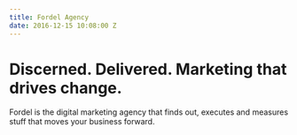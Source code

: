 ```yaml
---
title: Fordel Agency
date: 2016-12-15 10:08:00 Z
---
```


# Discerned. Delivered. Marketing that drives change.

Fordel is the digital marketing agency that finds out, executes and measures stuff that moves your business forward.